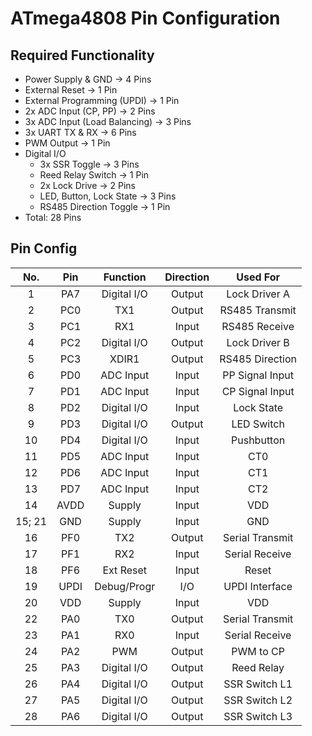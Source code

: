 # ATmega4808 Pin Configuration

## Required Functionality

* Power Supply & GND                -> 4 Pins
* External Reset                    -> 1 Pin
* External Programming (UPDI)       -> 1 Pin
* 2x ADC Input (CP, PP)             -> 2 Pins
* 3x ADC Input (Load Balancing)     -> 3 Pins
* 3x UART TX & RX                   -> 6 Pins
* PWM Output                        -> 1 Pin
* Digital I/O
    - 3x SSR Toggle                 -> 3 Pins
    - Reed Relay Switch             -> 1 Pin 
    - 2x Lock Drive                 -> 2 Pins
    - LED, Button, Lock State       -> 3 Pins
    - RS485 Direction Toggle        -> 1 Pin
* Total: 28 Pins

## Pin Config

|No.    |Pin    |Function   |Direction  |Used For       |
|:-----:|:-----:|:---------:|:---------:|:-------------:|
|1      |PA7    |Digital I/O|Output     |Lock Driver A  |
|2      |PC0    |TX1        |Output     |RS485 Transmit |
|3      |PC1    |RX1        |Input      |RS485 Receive  |
|4      |PC2    |Digital I/O|Output     |Lock Driver B  |
|5      |PC3    |XDIR1      |Output     |RS485 Direction|
|6      |PD0    |ADC Input  |Input      |PP Signal Input|
|7      |PD1    |ADC Input  |Input      |CP Signal Input|
|8      |PD2    |Digital I/O|Input      |Lock State     |
|9      |PD3    |Digital I/O|Output     |LED Switch     |
|10     |PD4    |Digital I/O|Input      |Pushbutton     |
|11     |PD5    |ADC Input  |Input      |CT0            |
|12     |PD6    |ADC Input  |Input      |CT1            |
|13     |PD7    |ADC Input  |Input      |CT2            |
|14     |AVDD   |Supply     |Input      |VDD            |
|15; 21 |GND    |Supply     |Input      |GND            |
|16     |PF0    |TX2        |Output     |Serial Transmit|
|17     |PF1    |RX2        |Input      |Serial Receive |
|18     |PF6    |Ext Reset  |Input      |Reset          |
|19     |UPDI   |Debug/Progr|I/O        |UPDI Interface |
|20     |VDD    |Supply     |Input      |VDD            |
|22     |PA0    |TX0        |Output     |Serial Transmit|
|23     |PA1    |RX0        |Input      |Serial Receive |
|24     |PA2    |PWM        |Output     |PWM to CP      |
|25     |PA3    |Digital I/O|Output     |Reed Relay     |
|26     |PA4    |Digital I/O|Output     |SSR Switch L1  |
|27     |PA5    |Digital I/O|Output     |SSR Switch L2  |
|28     |PA6    |Digital I/O|Output     |SSR Switch L3  |
